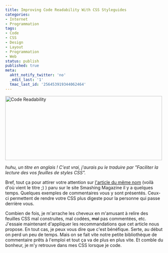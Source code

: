 ```yaml
---
title: Improving Code Readability With CSS Styleguides
categories:
- Internet
- Programmation
tags:
- Code
- CSS
- Design
- Layout
- Programmation
- Web
status: publish
published: true
meta:
  aktt_notify_twitter: 'no'
  _edit_last: '1'
  tmac_last_id: '256453919344062464'
---
```

<img class="alignnone size-medium wp-image-1317" title="Code Readability" src="https://dlgjp9x71cipk.cloudfront.net/2009/07/codereadability-500x205.png" alt="Code Readability" width="500" height="205" />

<em>huhu, un titre en anglais !
C'est vrai, j'aurais pu le traduire par "Faciliter la lecture des vos feuilles de styles CSS".</em>

Bref, tout ça pour attirer votre attention sur <a href="https://www.smashingmagazine.com/2008/05/02/improving-code-readability-with-css-styleguides/">l'article du même nom</a> (voilà d'où vient le titre ;) ) paru sur le site Smashing Magazine il y a quelques temps. Quelques exemples de commentaires vous y sont présentés. Ceux-ci permettent de rendre votre CSS plus digeste pour la personne qui passe derrière vous.

Combien de fois, je m'arrache les cheveux en m'amusant à relire des feuilles CSS mal construites, mal codées, <span style="text-decoration: line-through;">mal</span> pas commentées, etc.
J'essaie maintenant d'appliquer les recommandations que cet article nous propose. En tout cas, je peux vous dire que c'est bénéfique. Serte, au début on perd un peu de temps. Mais on se fait vite notre petite bibliothèque de commentaire prêts à l'emploi et tout ça va de plus en plus vite. Et comble du bonheur, je m'y retrouve dans mes CSS lorsque je code.
